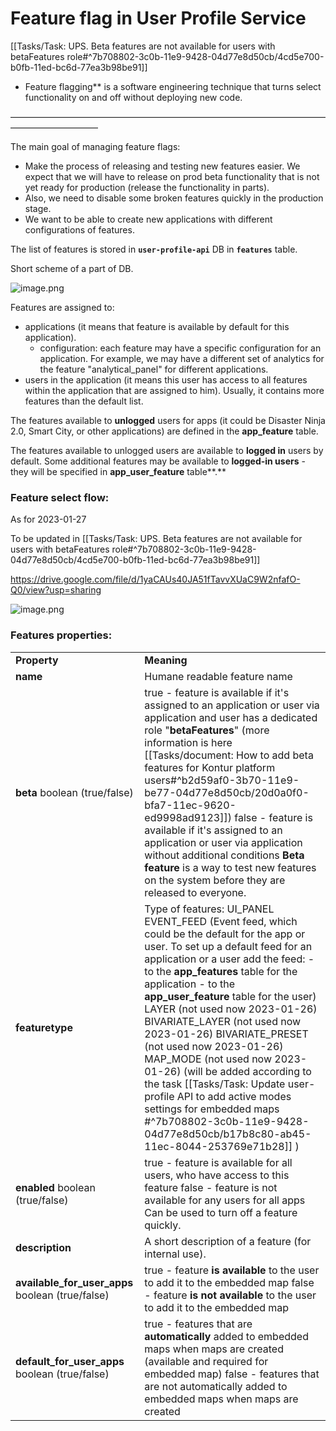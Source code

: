 # Feature flag in User Profile Service

[[Tasks/Task: UPS. Beta features are not available for users with betaFeatures role#^7b708802-3c0b-11e9-9428-04d77e8d50cb/4cd5e700-b0fb-11ed-bc6d-77ea3b98be91]] 
* Feature flagging** is a software engineering technique that turns select functionality on and off without deploying new code.

——————————————————————————————————————————————

The main goal of managing feature flags:
* Make the process of releasing and testing new features easier. We expect that we will have to release on prod beta functionality that is not yet ready for production (release the functionality in parts).
* Also, we need to disable some broken features quickly in the production stage. 
* We want to be able to create new applications with different configurations of features.

The list of features is stored in **`user-profile-api`** DB in **`features`** table.

Short scheme of a part of DB.

![image.png](https://kontur.fibery.io/api/files/2ed863db-b59e-4876-a186-0ba8ca30d055#align=%3Aalignment%2Fblock-left&width=314&height=210 "")

Features are assigned to:
* applications (it means that feature is available by default for this application). 
  * configuration: each feature may have a specific configuration for an application. For example, we may have a different set of analytics for the feature "analytical_panel" for different applications. 
* users in the application (it means this user has access to all features within the application that are assigned to him). Usually, it contains more features than the default list. 

The features available to **unlogged** users for apps (it could be Disaster Ninja 2.0, Smart City, or other applications) are defined in the **app_feature** table.

The features available to unlogged users are available to **logged in** users by default. Some additional features may be available to **logged-in users** - they will be specified in **app_user_feature** table**.** 

### Feature select flow:

As for 2023-01-27

To be updated in [[Tasks/Task: UPS. Beta features are not available for users with betaFeatures role#^7b708802-3c0b-11e9-9428-04d77e8d50cb/4cd5e700-b0fb-11ed-bc6d-77ea3b98be91]] 

<https://drive.google.com/file/d/1yaCAUs40JA51fTavvXUaC9W2nfafO-Q0/view?usp=sharing> 

![image.png](https://kontur.fibery.io/api/files/d69e379f-2425-4f8a-844d-25e2dd2a4678#width=1141&height=1147 "")

### **Features properties:**

|     |     |
| --- | --- |
| **Property** | **Meaning** |
| **name** | Humane readable feature name |
| **beta** boolean (true/false) | true - feature is available if it's assigned to an application or user via application and user has a dedicated role "**betaFeatures**" (more information is here [[Tasks/document: How to add beta features for Kontur platform users#^b2d59af0-3b70-11e9-be77-04d77e8d50cb/20d0a0f0-bfa7-11ec-9620-ed9998ad9123]]) false - feature is available if it's assigned to an application or user via application without additional conditions  **Beta feature** is a way to test new features on the system before they are released to everyone. |
| **featuretype** | Type of features: UI_PANEL EVENT_FEED (Event feed, which could be the default for the app or user.  To set up a default feed for an application or a user add the feed:  - to the **app_features** table for the application - to the **app_user_feature** table for the user) LAYER (not used now 2023-01-26) BIVARIATE_LAYER (not used now 2023-01-26) BIVARIATE_PRESET (not used now 2023-01-26) MAP_MODE (not used now 2023-01-26) (will be added according to the task [[Tasks/Task: Update user-profile API to add active modes settings for embedded maps #^7b708802-3c0b-11e9-9428-04d77e8d50cb/b17b8c80-ab45-11ec-8044-253769e71b28]] ) |
| **enabled** boolean (true/false) | true - feature is available for all users, who have access to this feature false - feature is not available for any users for all apps Can be used to turn off a feature quickly. |
| **description** | A short description of a feature (for internal use). |
| **available_for_user_apps** boolean (true/false) | true - feature **is available** to the user to add it to the embedded map false - feature **is not available** to the user to add it to the embedded map |
| **default_for_user_apps** boolean (true/false) | true - features that are **automatically** added to embedded maps when maps are created (available and required for embedded map) false - features that are not automatically added to embedded maps when maps are created |

